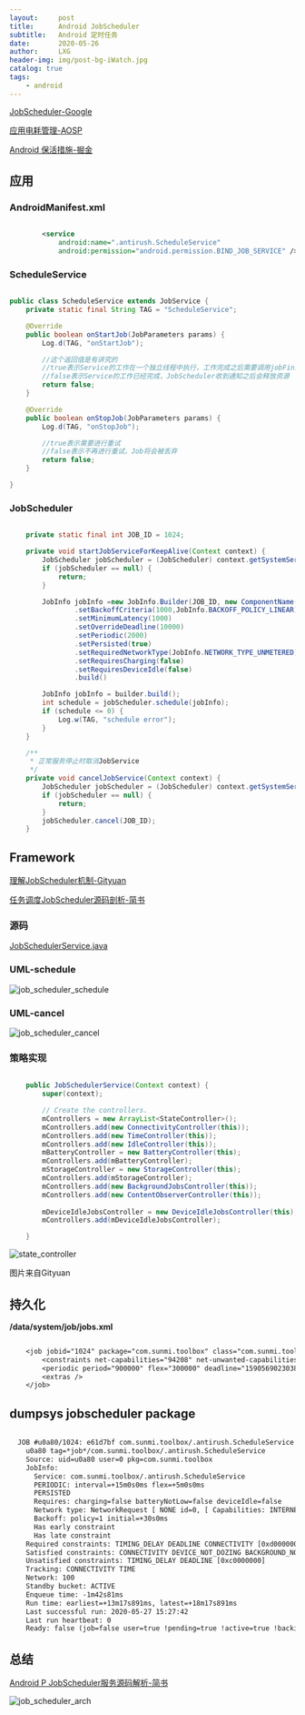 ```yaml
---
layout:     post
title:      Android JobScheduler
subtitle:   Android 定时任务
date:       2020-05-26
author:     LXG
header-img: img/post-bg-iWatch.jpg
catalog: true
tags:
    - android
---
```


[JobScheduler-Google](https://developer.android.google.cn/reference/android/app/job/JobScheduler?hl=zh-cn)

[应用电耗管理-AOSP](https://source.android.google.cn/devices/tech/power/app_mgmt?hl=zh-tw)

[Android 保活措施-掘金](https://juejin.im/post/5df24da36fb9a0165c711807)

[](http://gityuan.com/2017/03/10/job_scheduler_service/)

## 应用

### AndroidManifest.xml

```xml

        <service
            android:name=".antirush.ScheduleService"
            android:permission="android.permission.BIND_JOB_SERVICE" />

```

### ScheduleService

```java

public class ScheduleService extends JobService {
    private static final String TAG = "ScheduleService";

    @Override
    public boolean onStartJob(JobParameters params) {
        Log.d(TAG, "onStartJob");

        //这个返回值是有讲究的
        //true表示Service的工作在一个独立线程中执行，工作完成之后需要调用jobFinish方法通知JobScheduler工作完成
        //false表示Service的工作已经完成，JobScheduler收到通知之后会释放资源
        return false;
    }

    @Override
    public boolean onStopJob(JobParameters params) {
        Log.d(TAG, "onStopJob");

        //true表示需要进行重试
        //false表示不再进行重试，Job将会被丢弃
        return false;
    }

}

```

### JobScheduler

```java

    private static final int JOB_ID = 1024;

    private void startJobServiceForKeepAlive(Context context) {
        JobScheduler jobScheduler = (JobScheduler) context.getSystemService(Context.JOB_SCHEDULER_SERVICE);
        if (jobScheduler == null) {
            return;
        }

        JobInfo jobInfo =new JobInfo.Builder(JOB_ID, new ComponentName(context, ScheduleService.class))
                .setBackoffCriteria(1000,JobInfo.BACKOFF_POLICY_LINEAR) //重试机制
                .setMinimumLatency(1000)                                //设置延迟时间
                .setOverrideDeadline(10000)                             //设置最后期限，如果达到该时间点，Job还没被执行，那么会强制执行一次
                .setPeriodic(2000)                                      //每隔2s执行一次，跟上面两个会冲突
                .setPersisted(true)                                     //持久化，就算手机关机，启动之后也可以恢复Job，需要RECEIVE_BOOT_COMPLETED权限
                .setRequiredNetworkType(JobInfo.NETWORK_TYPE_UNMETERED) //设置Job依赖的网络类型
                .setRequiresCharging(false)                             //是否要求设备处于充电状态
                .setRequiresDeviceIdle(false)                           //是否要求设备处于空闲状态
                .build()

        JobInfo jobInfo = builder.build();
        int schedule = jobScheduler.schedule(jobInfo);
        if (schedule <= 0) {
            Log.w(TAG, "schedule error");
        }
    }

    /**
     * 正常服务停止时取消JobService
     */
    private void cancelJobService(Context context) {
        JobScheduler jobScheduler = (JobScheduler) context.getSystemService(Context.JOB_SCHEDULER_SERVICE);
        if (jobScheduler == null) {
            return;
        }
        jobScheduler.cancel(JOB_ID);
    }


```

## Framework

[理解JobScheduler机制-Gityuan](http://gityuan.com/2017/03/10/job_scheduler_service/)

[任务调度JobScheduler源码剖析-简书](https://www.jianshu.com/p/34c7d7529d9cc)

### 源码

[JobSchedulerService.java](http://androidxref.com/9.0.0_r3/xref/frameworks/base/services/core/java/com/android/server/job/)

### UML-schedule

![job_scheduler_schedule](/images/android/job/job_scheduler_schedule.jpg)

### UML-cancel

![job_scheduler_cancel](/images/android/job/job_scheduler_cancel.jpg)

### 策略实现

```java

    public JobSchedulerService(Context context) {
        super(context);

        // Create the controllers.
        mControllers = new ArrayList<StateController>();
        mControllers.add(new ConnectivityController(this));            // 注册监听网络连接状态的广播
        mControllers.add(new TimeController(this));                    // 用来控制截止时间和延迟时间对Job的约束，仅对设置了setOverrideDeadline()和setMinimumLatency()的Job有效
        mControllers.add(new IdleController(this));                    // 注册监听屏幕亮/灭,dream进入/退出,状态改变的广播
        mBatteryController = new BatteryController(this);              // 用来控制充电状态和低电量模式对Job的约束，仅仅对设置过setRequiresBatteryNotLow(true)或setRequiresCharging(true)的Job有效
        mControllers.add(mBatteryController);
        mStorageController = new StorageController(this);              // 用来控制存储空间对Job的约束，仅仅对设置过setRequiresStorageNotLow(true)的Job有效
        mControllers.add(mStorageController);                          // 其内部也是通过广播的形式获取设备是否处于低存储状态
        mControllers.add(new BackgroundJobsController(this));          // BackgroundJobsController用来控制Job后台的运行。由于AppStandby机制，当应用处于后台时，会进行一些功能的限制
        mControllers.add(new ContentObserverController(this));         // ContentObserverController用来监测content URIS对Job的约束，
                                                                       // 仅仅对设置过addTriggerContentUri(Uri)的Job有效，当该URI发生变化后，将运行Job
        mDeviceIdleJobsController = new DeviceIdleJobsController(this);    // DeviceIdleJobsController用来控制Job对Doze的依赖条件，或者也可以说Doze对Job的限制
        mControllers.add(mDeviceIdleJobsController);

    }

```

![state_controller](/images/android/job/state_controller.jpg)

图片来自Gityuan

## 持久化

**/data/system/job/jobs.xml**

```txt

    <job jobid="1024" package="com.sunmi.toolbox" class="com.sunmi.toolbox.antirush.ScheduleService" sourcePackageName="com.sunmi.toolbox" sourceUserId="0" uid="10080" priority="0" flags="0" lastSuccessfulRunTime="0" lastFailedRunTime="0">
        <constraints net-capabilities="94208" net-unwanted-capabilities="0" net-transport-types="0" />
        <periodic period="900000" flex="300000" deadline="1590569023038" delay="1590568723038" />
        <extras />
    </job>

```

## dumpsys jobscheduler package

```txt

  JOB #u0a80/1024: e61d7bf com.sunmi.toolbox/.antirush.ScheduleService
    u0a80 tag=*job*/com.sunmi.toolbox/.antirush.ScheduleService
    Source: uid=u0a80 user=0 pkg=com.sunmi.toolbox
    JobInfo:
      Service: com.sunmi.toolbox/.antirush.ScheduleService
      PERIODIC: interval=+15m0s0ms flex=+5m0s0ms
      PERSISTED
      Requires: charging=false batteryNotLow=false deviceIdle=false
      Network type: NetworkRequest [ NONE id=0, [ Capabilities: INTERNET&NOT_RESTRICTED&TRUSTED&VALIDATED Unwanted:  Uid: 10080] ]
      Backoff: policy=1 initial=+30s0ms
      Has early constraint
      Has late constraint
    Required constraints: TIMING_DELAY DEADLINE CONNECTIVITY [0xd0000000]
    Satisfied constraints: CONNECTIVITY DEVICE_NOT_DOZING BACKGROUND_NOT_RESTRICTED [0x12400000]
    Unsatisfied constraints: TIMING_DELAY DEADLINE [0xc0000000]
    Tracking: CONNECTIVITY TIME
    Network: 100
    Standby bucket: ACTIVE
    Enqueue time: -1m42s81ms
    Run time: earliest=+13m17s891ms, latest=+18m17s891ms
    Last successful run: 2020-05-27 15:27:42
    Last run heartbeat: 0
    Ready: false (job=false user=true !pending=true !active=true !backingup=true comp=true)

```

## 总结

[Android P JobScheduler服务源码解析-简书](https://www.jianshu.com/p/3f9bdd69776f)

![job_scheduler_arch](/images/android/job/job_scheduler_arch.webp)



